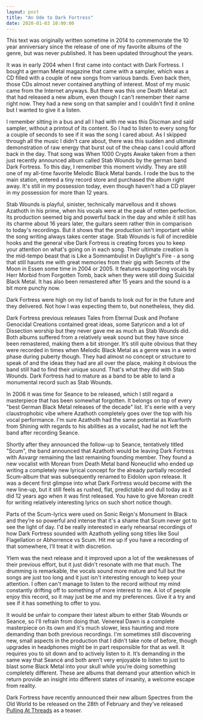 ```yaml
---
layout: post
title: "An Ode to Dark Fortress"
date: 2020-01-03 10:00:00
---
```


This text was originally written sometime in 2014 to commemorate the 10 year anniversary since the release of one of my favorite albums of the genre, but was never published. It has been updated throughout the years.

It was in early 2004 when I first came into contact with Dark Fortress. I bought a german Metal magazine that came with a sampler, which was a CD filled with a couple of new songs from various bands. Even back then, those CDs almost never contained anything of interest. Most of my music came from the Internet anyways. But there was this one Death Metal act that had released a new album, even though I can't remember their name right now. They had a new song on that sampler and I couldn't find it online but I wanted to give it a listen.

I remember sitting in a bus and all I had with me was this Discman and said sampler, without a printout of its content. So I had to listen to every song for a couple of seconds to see if it was the song I cared about. As I skipped through all the music I didn't care about, there was this sudden and ultimate demonstration of raw energy that burst out of the cheap cans I could afford back in the day. That song was When 1000 Crypts Awake taken from a then just recently announced album called Stab Wounds by the german band Dark Fortress. To this day, I remember this moment vividly. They are still one of my all-time favorite Melodic Black Metal bands. I rode the bus to the main station, entered a tiny record store and purchased the album right away. It's still in my possession today, even though haven't had a CD player in my possession for more than 12 years.

Stab Wounds is playful, sinister, technically marvellous and it shows Azathoth in his prime, when his vocals were at the peak of rotten perfection. Its production seemed big and powerful back in the day and while it still has its charme about 16 years later, the guitars seem rather thin in comparison to today's recordings. But it shows that the production isn't important while the song writing always takes center stage. Stab Wounds is full of incredible hooks and the general vibe Dark Fortress is creating forces you to keep your attention on what's going on in each song. Their ultimate creation is the mid-tempo beast that is Like a Somnambulist in Daylight's Fire - a song that still haunts me with great memories from their gig with Secrets of the Moon in Essen some time in 2004 or 2005. It features supporting vocals by Herr Morbid from Forgotten Tomb, back when they were still doing Suicidal Black Metal. It has also been remastered after 15 years and the sound is a bit more punchy now.

Dark Fortress were high on my list of bands to look out for in the future and they delivered. Not how I was expecting them to, but nonetheless, they did.

Dark Fortress previous releases Tales from Eternal Dusk	 and Profane Genocidal Creations contained great ideas, some Satyricon and a lot of Dissection worship but they never gave me as much as Stab Wounds did. Both albums suffered from a relatively weak sound but they have since been remastered, making them a bit stronger. It’s still quite obvious that they were recorded in times when Melodic Black Metal as a genre was in a weird phase during puberty though. They had almost no concept or structure to speak of and the ideas they had are all over the place, making it obvious the band still had to find their unique sound. That's what they did with Stab Wounds. Dark Fortress had to mature as a band to be able to land a monumental record such as Stab Wounds.

In 2006 it was time for Seance to be released, which I still regard a masterpiece that has been somewhat forgotten. It belongs on top of every "best German Black Metal releases of the decade" list. It's eerie with a very claustrophobic vibe where Azathoth completely goes over the top with his vocal performance. I'm sure Azathoth had the same potential as Kvarforth from Shining with regards to his abilities as a vocalist, had he not left the band after recording Seance.

Shortly after they announced the follow-up to Seance, tentatively titled "Scum", the band announced that Azathoth would be leaving Dark Fortress with Asvargr remaining the last remaining founding member. They found a new vocalist with Morean from Death Metal band Noneuclid who ended up writing a completely new lyrical concept for the already partially recorded Scum-album that was subsequently renamed to Eidolon upon release. It was a decent first glimpse into what Dark Fortress would become with the new line-up, but it still feels as rushed, flat, predictable and dull today as it did 12 years ago when it was first released. You have to give Morean credit for writing relatively interesting lyrics on such short notice though.

Parts of the Scum-lyrics were used on Sonic Reign's Monument In Black and they’re so powerful and intense that it's a shame that Scum never got to see the light of day. I'd be really interested in early rehearsal recordings of how Dark Fortress sounded with Azathoth yelling song titles like Soul Flagellation or Abhorrence vs Scum. Hit me up if you have a recording of that somewhere, I’ll treat it with discretion.

Ylem was the next release and it improved upon a lot of the weaknesses of their previous effort, but it just didn't resonate with me that much. The drumming is remarkable, the vocals sound more mature and full but the songs are just too long and it just isn't interesting enough to keep your attention. I often can't manage to listen to the record without my mind constantly drifting off to something of more interest to me. A lot of people enjoy this record, so it may just be me and my preferences. Give it a try and see if it has something to offer to you.

It would be unfair to compare their latest album to either Stab Wounds or Seance, so I'll refrain from doing that. Venereal Dawn is a complete masterpiece on its own and it's much slower, less haunting and more demanding than both previous recordings. I'm sometimes still discovering new, small aspects in the production that I didn't take note of before, though upgrades in headphones might be in part responsible for that as well. It requires you to sit down and to actively listen to it. It’s demanding in the same way that Seancé and both aren’t very enjoyable to listen to just to blast some Black Metal into your skull while you’re doing something completely different. These are albums that demand your attention which in return provide an insight into different states of insanity, a welcome escape from reality.

Dark Fortress have recently announced their new album Spectres from the Old World to be released on the 28th of February and they’ve released [Pulling At Threads](https://www.youtube.com/watch?v=JSuv9h6_wu0) as a teaser.